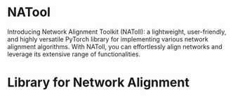 # NATool
Introducing Network Alignment Toolkit (NAToll): a lightweight, user-friendly, and highly versatile PyTorch library for implementing various network alignment algorithms. With NAToll, you can effortlessly align networks and leverage its extensive range of functionalities.

# Library for Network Alignment
